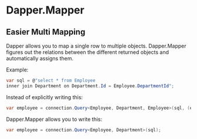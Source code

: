 Dapper.Mapper
========================================

Easier Multi Mapping
---------------------
Dapper allows you to map a single row to multiple objects. Dapper.Mapper figures out the relations between the different returned objects and automatically assigns them.

Example:

```csharp
var sql = @"select * from Employee 
inner join Department on Department.Id = Employee.DepartmentId";
```
Instead of explicitly writing this:

```csharp
var employee = connection.Query<Employee, Department, Employee>(sql, (employee, department) => { employee.Department = department; return employee;});
```
Dapper.Mapper allows you to write this:

```csharp
var employee = connection.Query<Employee, Department>(sql);
```